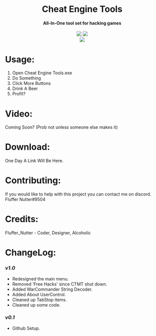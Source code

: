 <h1 align="center">
<br>
Cheat Engine Tools
<br>
</h1>

<h4 align="center">All-In-One tool set for hacking games</h4>

<p align="center">
<img src="https://img.shields.io/badge/written%20in%20-C%23-orange.svg">
<img src="https://img.shields.io/badge/license-DBAD-blue.svg">
<br>
<img src="https://img.shields.io/badge/Love-Cookie-ff69b4.svg">
</p>

# Usage:

1. Open Cheat Engine Tools.exe
1. Do Something
1. Click More Buttons
1. Drink A Beer
1. Profit?

# Video:

Coming Soon? (Prob not unless someone else makes it)

# Download:

One Day A Link Will Be Here.

# Contributing:

If you would like to help with this project you can contact me on discord.
Fluffer Nutter#9504

# Credits:

Fluffer_Nutter - Coder, Designer, Alcoholic

# ChangeLog:

### _v1.0_  
* Redesigned the main menu.
* Removed 'Free Hacks' since CTMT shut down.
* Added WarCommander String Decoder.
* Added About UserControl.
* Cleaned up TabStop items.
* Cleaned up some code.

### _v0.1_
* Github Setup.

